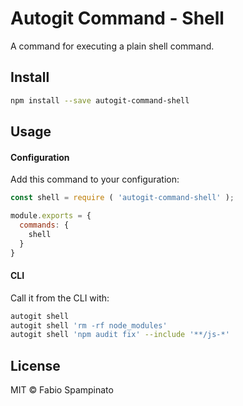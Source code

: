 # Autogit Command - Shell

A command for executing a plain shell command.

## Install

```sh
npm install --save autogit-command-shell
```

## Usage

#### Configuration

Add this command to your configuration:

```js
const shell = require ( 'autogit-command-shell' );

module.exports = {
  commands: {
    shell
  }
}
```

#### CLI

Call it from the CLI with:

```sh
autogit shell
autogit shell 'rm -rf node_modules'
autogit shell 'npm audit fix' --include '**/js-*'
```

## License

MIT © Fabio Spampinato
